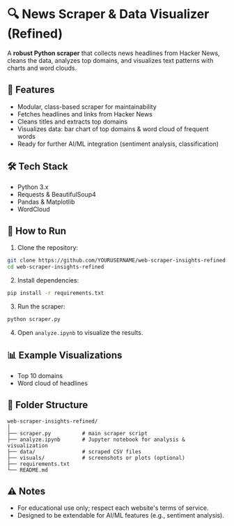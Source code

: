 # 🔍 News Scraper & Data Visualizer (Refined)

A **robust Python scraper** that collects news headlines from Hacker News, cleans the data, analyzes top domains, and visualizes text patterns with charts and word clouds.

## 🧩 Features
- Modular, class-based scraper for maintainability
- Fetches headlines and links from Hacker News
- Cleans titles and extracts top domains
- Visualizes data: bar chart of top domains & word cloud of frequent words
- Ready for further AI/ML integration (sentiment analysis, classification)

## 🛠️ Tech Stack
- Python 3.x
- Requests & BeautifulSoup4
- Pandas & Matplotlib
- WordCloud

## 🚀 How to Run

1. Clone the repository:
```bash
git clone https://github.com/YOURUSERNAME/web-scraper-insights-refined.git
cd web-scraper-insights-refined
```
2. Install dependencies:
```bash
pip install -r requirements.txt
```
3. Run the scraper:
```bash
python scraper.py
```
4. Open `analyze.ipynb` to visualize the results.

## 📊 Example Visualizations

- Top 10 domains
- Word cloud of headlines

## 📂 Folder Structure
```
web-scraper-insights-refined/
│
├── scraper.py          # main scraper script
├── analyze.ipynb       # Jupyter notebook for analysis & visualization
├── data/               # scraped CSV files
├── visuals/            # screenshots or plots (optional)
├── requirements.txt
└── README.md
```

## ⚠️ Notes
- For educational use only; respect each website's terms of service.
- Designed to be extendable for AI/ML features (e.g., sentiment analysis).

